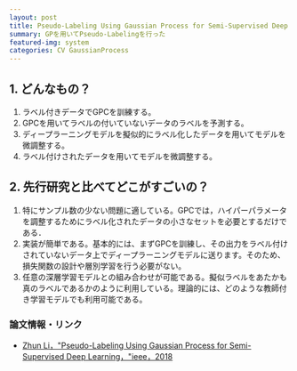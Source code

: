 ```yaml
---
layout: post
title: Pseudo-Labeling Using Gaussian Process for Semi-Supervised Deep Learning
summary: GPを用いてPseudo-Labelingを行った
featured-img: system
categories: CV GaussianProcess
---
```


## 1. どんなもの？
1) ラベル付きデータでGPCを訓練する。
2) GPCを用いてラベルの付いていないデータのラベルを予測する。
3) ディープラーニングモデルを擬似的にラベル化したデータを用いてモデルを微調整する。
4) ラベル付けされたデータを用いてモデルを微調整する。
## 2. 先行研究と比べてどこがすごいの？
1) 特にサンプル数の少ない問題に適している。GPCでは，ハイパーパラメータを調整するためにラベル化されたデータの小さなセットを必要とするだけである．
2) 実装が簡単である。基本的には、まずGPCを訓練し、その出力をラベル付けされていないデータ上でディープラーニングモデルに送ります。そのため、損失関数の設計や層別学習を行う必要がない。
3) 任意の深層学習モデルとの組み合わせが可能である。擬似ラベルをあたかも真のラベルであるかのように利用している。理論的には、どのような教師付き学習モデルでも利用可能である。

### 論文情報・リンク

* [Zhun Li，"Pseudo-Labeling Using Gaussian Process for Semi-Supervised Deep Learning，"ieee，2018](https://www.computer.org/csdl/proceedings-article/bigcomp/2018/364901a263/12OmNzlUKKR)
